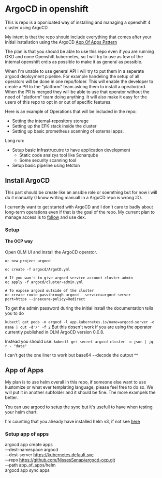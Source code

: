 # ArgoCD in openshift

This is repo is a oponioated way of installing and managing a openshift 4 cluster using ArgoCD.

My intent is that the repo should include everything that comes after your initial installation using the ArgoCD [App Of Apps Pattern](https://argoproj.github.io/argo-cd/operator-manual/cluster-bootstrapping/#app-of-apps-pattern)

The plan is that you should be able to use this repo even if you are running OKD and none Openshift kubernetes,
so I will try to use as few of the internal openshift crd:s as possible to make it as general as possible.

When I'm unable to use general API I will try to put them in a seperate argocd deployment pipeline.
For example handeling the setup of all operators will be done in one repo/folder.
This will enable the developer to create a PR to the "platform" team asking them to install a opeator/crd.
When the PR is merged they will be able to use that operator without the need of "platform" team doing anything.
It will also make it easy for the users of this repo to opt in or out of specific features.

Here is an example of Operations that will be included in the repo:

- Setting the internal-repository storage
- Setting up the EFK stack inside the cluster
- Setting up basic prometheus scanning of external apps.

Long run:

- Setup basic infrastrucutre to have application development
  - Static code analzys tool like Sonarqube
  - Some security scanning tool
- Setup basic pipeline using tetcton

## Install ArgoCD

This part should be create like an ansible role or soemthing but for now i will do it manually (I know writing manuall in a ArgoCD repo is wrong :D).

I currently want to get started with ArgoCD and I don't care to badly about long-term operations even if that is the goal of the repo. My current plan to manage access is to [follow](https://blog.openshift.com/openshift-authentication-integration-with-argocd/) and use dex.

### Setup

#### The OCP way

Open OLM UI and install the ArgoCD operator.

```shell
oc new-project argocd

oc create -f argocd/ArgoCD.yml

# If you wan't to give argocd service account cluster-admin
oc apply -f argocd/cluster-admin.yml

# To expose argocd outside of the cluster
oc create route passthrough argocd --service=argocd-server --port=https --insecure-policy=Redirect
```

To get the admin password during the initial install the documentation tells you to do

```kubectl get pods -n argocd -l app.kubernetes.io/name=argocd-server -o name | cut -d'/' -f 2```
But this dosen't work if you are using the operator currently published in OLM ArgoCD version 0.0.8.

Instead you should use:
```kubectl get secret argocd-cluster -o json | jq r - "data"```

I can't get the one liner to work but base64 --decode the output ^^

## App of Apps

My plan is to use helm overall in this repo, if someone else want to use kustomize or what ever templating language,
please feel free to do so. We will put it in another subfolder and it should be fine.
The more exampels the better.

You can use argocd to setup the sync but it's usefull to have when testing your helm chart.

I'm counting that you already have installed helm v3, if not see [here](https://helm.sh/docs/intro/install/)

### Setup app of apps

argocd app create apps \
    --dest-namespace argocd \
    --dest-server https://kubernetes.default.svc \
    --repo https://github.com/NissesSenap/argocd-ocp.git \
    --path app_of_apps/helm  
argocd app sync apps  
